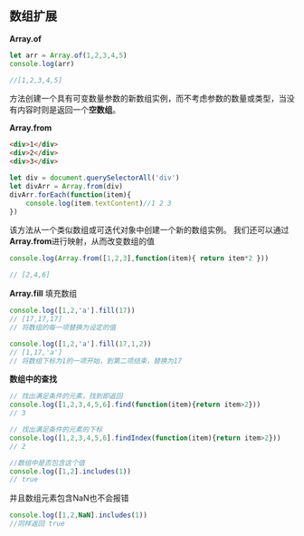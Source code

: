 ## 数组扩展

**Array.of**
```js
let arr = Array.of(1,2,3,4,5)
console.log(arr)

//[1,2,3,4,5]
```
方法创建一个具有可变数量参数的新数组实例，而不考虑参数的数量或类型，当没有内容时则是返回一个**空数组**。

**Array.from**

```html
<div>1</div>
<div>2</div>
<div>3</div>
```

```js
let div = document.querySelectorAll('div')
let divArr = Array.from(div)
divArr.forEach(function(item){
    console.log(item.textContent)//1 2 3
})
```
该方法从一个类似数组或可迭代对象中创建一个新的数组实例。
我们还可以通过**Array.from**进行映射，从而改变数组的值

```js
console.log(Array.from([1,2,3],function(item){ return item*2 }))

// [2,4,6]
```

**Array.fill**
填充数组
```js
console.log([1,2,'a'].fill(17))
// [17,17,17]
// 将数组的每一项替换为设定的值
```

```js
console.log([1,2,'a'].fill(17,1,2))
// [1,17,'a']
// 将数组下标为1的一项开始，到第二项结束，替换为17
```

**数组中的查找**

```js
// 找出满足条件的元素，找到即返回
console.log([1,2,3,4,5,6].find(function(item){return item>2}))
// 3
```

```js
// 找出满足条件的元素的下标
console.log([1,2,3,4,5,6].findIndex(function(item){return item>2}))
// 2
```

```js
//数组中是否包含这个值
console.log([1,2].includes(1))
// true
```
并且数组元素包含NaN也不会报错

```js
console.log([1,2,NaN].includes(1))
//同样返回 true
```